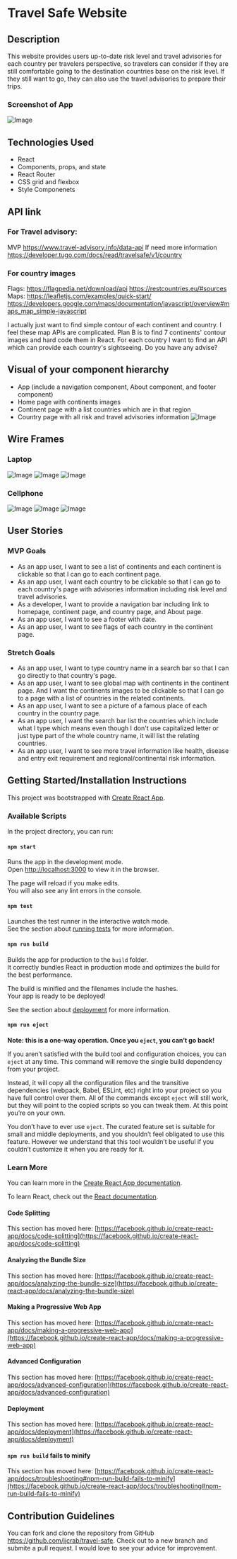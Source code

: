 # Travel Safe Website

## Description

This website provides users up-to-date risk level and travel advisories for each country per travelers perspective, so travelers can consider if they are still comfortable going to the destination countries base on the risk level. If they still want to go, they can also use the travel advisories to prepare their trips.

### Screenshot of App

![Image](./public/images/appscreenshot.png)

## Technologies Used

- React
- Components, props, and state
- React Router
- CSS grid and flexbox
- Style Componenets

## API link

### For Travel advisory:

MVP
https://www.travel-advisory.info/data-api
If need more information
https://developer.tugo.com/docs/read/travelsafe/v1/country

### For country images

Flags:
https://flagpedia.net/download/api
https://restcountries.eu/#sources
Maps:
https://leafletjs.com/examples/quick-start/
https://developers.google.com/maps/documentation/javascript/overview#maps_map_simple-javascript

I actually just want to find simple contour of each continent and country. I feel these map APIs are complicated.
Plan B is to find 7 continents' contour images and hard code them in React. For each country I want to find an API which can provide each country's sightseeing.
Do you have any advise?

## Visual of your component hierarchy

- App (include a navigation component, About component, and footer component)
- Home page with continents images
- Continent page with a list countries which are in that region
- Country page with all risk and travel advisories information
  ![Image](./public/images/componentimage.png)

## Wire Frames

### Laptop

![Image](./public/images/MacBookPro-1.png)
![Image](./public/images/MacBookPro-2.png)
![Image](./public/images/MacBookPro-3.png)

### Cellphone

![Image](./public/images/X-1.png)
![Image](./public/images/X-2.png)
![Image](./public/images/X-3.png)

## User Stories

### MVP Goals

- As an app user, I want to see a list of continents and each continent is clickable so that I can go to each continent page.
- As an app user, I want each country to be clickable so that I can go to each country's page with advisories information including risk level and travel advisories.
- As a developer, I want to provide a navigation bar including link to homepage, continent page, and country page, and About page.
- As an app user, I want to see a footer with date.
- As an app user, I want to see flags of each country in the continent page.

### Stretch Goals

- As an app user, I want to type country name in a search bar so that I can go directly to that country's page.
- As an app user, I want to see global map with continents in the continent page. And I want the continents images to be clickable so that I can go to a page with a list of countries in the related continents.
- As an app user, I want to see a picture of a famous place of each country in the country page.
- As an app user, I want the search bar list the countries which include what I type which means even though I don't use capitalized letter or just type part of the whole country name, it will list the relating countries.
- As an app user, I want to see more travel information like health, disease and entry exit requirement and regional/continental risk information.

## Getting Started/Installation Instructions

This project was bootstrapped with [Create React App](https://github.com/facebook/create-react-app).

### Available Scripts

In the project directory, you can run:

#### `npm start`

Runs the app in the development mode.\
Open [http://localhost:3000](http://localhost:3000) to view it in the browser.

The page will reload if you make edits.\
You will also see any lint errors in the console.

#### `npm test`

Launches the test runner in the interactive watch mode.\
See the section about [running tests](https://facebook.github.io/create-react-app/docs/running-tests) for more information.

#### `npm run build`

Builds the app for production to the `build` folder.\
It correctly bundles React in production mode and optimizes the build for the best performance.

The build is minified and the filenames include the hashes.\
Your app is ready to be deployed!

See the section about [deployment](https://facebook.github.io/create-react-app/docs/deployment) for more information.

#### `npm run eject`

**Note: this is a one-way operation. Once you `eject`, you can’t go back!**

If you aren’t satisfied with the build tool and configuration choices, you can `eject` at any time. This command will remove the single build dependency from your project.

Instead, it will copy all the configuration files and the transitive dependencies (webpack, Babel, ESLint, etc) right into your project so you have full control over them. All of the commands except `eject` will still work, but they will point to the copied scripts so you can tweak them. At this point you’re on your own.

You don’t have to ever use `eject`. The curated feature set is suitable for small and middle deployments, and you shouldn’t feel obligated to use this feature. However we understand that this tool wouldn’t be useful if you couldn’t customize it when you are ready for it.

### Learn More

You can learn more in the [Create React App documentation](https://facebook.github.io/create-react-app/docs/getting-started).

To learn React, check out the [React documentation](https://reactjs.org/).

#### Code Splitting

This section has moved here: [https://facebook.github.io/create-react-app/docs/code-splitting](https://facebook.github.io/create-react-app/docs/code-splitting)

#### Analyzing the Bundle Size

This section has moved here: [https://facebook.github.io/create-react-app/docs/analyzing-the-bundle-size](https://facebook.github.io/create-react-app/docs/analyzing-the-bundle-size)

#### Making a Progressive Web App

This section has moved here: [https://facebook.github.io/create-react-app/docs/making-a-progressive-web-app](https://facebook.github.io/create-react-app/docs/making-a-progressive-web-app)

#### Advanced Configuration

This section has moved here: [https://facebook.github.io/create-react-app/docs/advanced-configuration](https://facebook.github.io/create-react-app/docs/advanced-configuration)

#### Deployment

This section has moved here: [https://facebook.github.io/create-react-app/docs/deployment](https://facebook.github.io/create-react-app/docs/deployment)

#### `npm run build` fails to minify

This section has moved here: [https://facebook.github.io/create-react-app/docs/troubleshooting#npm-run-build-fails-to-minify](https://facebook.github.io/create-react-app/docs/troubleshooting#npm-run-build-fails-to-minify)

## Contribution Guidelines

You can fork and clone the repository from GitHub https://github.com/jjcrab/travel-safe. Check out to a new branch and submite a pull request. I would love to see your advice for improvement.
